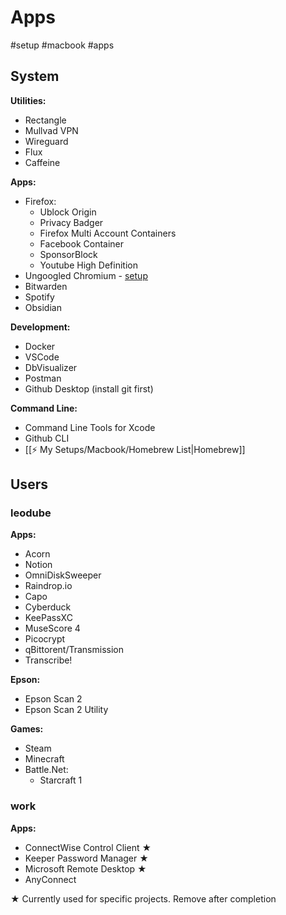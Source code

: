 # Apps
#setup #macbook #apps

## System
**Utilities:**
- Rectangle
- Mullvad VPN
- Wireguard
- Flux
- Caffeine

**Apps:**
- Firefox:
	- Ublock Origin
	- Privacy Badger
	- Firefox Multi Account Containers 
	- Facebook Container
	- SponsorBlock
	- Youtube High Definition
- Ungoogled Chromium - [setup](https://avoidthehack.com/how-to-install-configure-ungoogled-chromium)
- Bitwarden
- Spotify
- Obsidian

**Development:**
- Docker
- VSCode
- DbVisualizer
- Postman
- Github Desktop (install git first)

**Command Line:**
- Command Line Tools for Xcode
- Github CLI
- [[⚡️ My Setups/Macbook/Homebrew List|Homebrew]]

## Users
### leodube
**Apps:**
- Acorn
- Notion
- OmniDiskSweeper
- Raindrop.io
- Capo
- Cyberduck
- KeePassXC
- MuseScore 4
- Picocrypt
- qBittorent/Transmission
- Transcribe!

**Epson:**
- Epson Scan 2
- Epson Scan 2 Utility

**Games:**
- Steam
- Minecraft
- Battle.Net:
	- Starcraft 1
### work
**Apps:**
- ConnectWise Control Client ★
- Keeper Password Manager ★
- Microsoft Remote Desktop ★
- AnyConnect

★ Currently used for specific projects. Remove after completion
